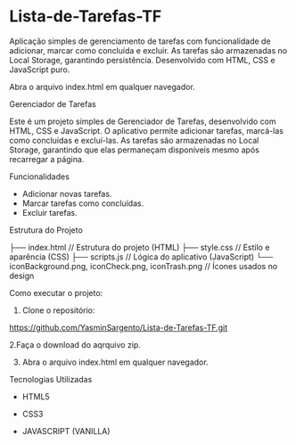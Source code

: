 # Lista-de-Tarefas-TF
Aplicação simples de gerenciamento de tarefas com funcionalidade de adicionar, marcar como concluída e excluir. As tarefas são armazenadas no Local Storage, garantindo persistência. Desenvolvido com HTML, CSS e JavaScript puro.

Abra o arquivo index.html em qualquer navegador.

Gerenciador de Tarefas

Este é um projeto simples de Gerenciador de Tarefas, desenvolvido com HTML, CSS e JavaScript. O aplicativo permite adicionar tarefas, marcá-las como concluídas e excluí-las. As tarefas são armazenadas no Local Storage, garantindo que elas permaneçam disponíveis mesmo após recarregar a página.


Funcionalidades

- Adicionar novas tarefas.
- Marcar tarefas como concluídas.
- Excluir tarefas.

Estrutura do Projeto

├── index.html      // Estrutura do projeto (HTML)
├── style.css       // Estilo e aparência (CSS)
├── scripts.js      // Lógica do aplicativo (JavaScript)
└── iconBackground.png, iconCheck.png, iconTrash.png // Ícones usados no design


Como executar o projeto:

1. Clone o repositório:

https://github.com/YasminSargento/Lista-de-Tarefas-TF.git


2.Faça o download do aqrquivo zip.


3. Abra o arquivo index.html em qualquer navegador.


Tecnologias Utilizadas

- HTML5

- CSS3

- JAVASCRIPT (VANILLA)
